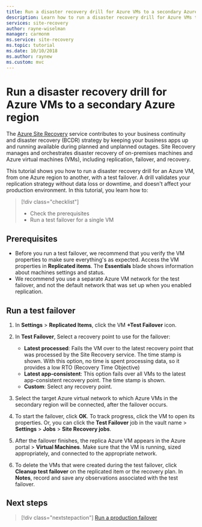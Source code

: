 ```yaml
---
title: Run a disaster recovery drill for Azure VMs to a secondary Azure region with Azure Site Recovery
description: Learn how to run a disaster recovery drill for Azure VMs to a secondary Azure region using the Azure Site Recovery service.
services: site-recovery
author: rayne-wiselman
manager: carmonm
ms.service: site-recovery
ms.topic: tutorial
ms.date: 10/10/2018
ms.author: raynew
ms.custom: mvc
---
```


# Run a disaster recovery drill for Azure VMs to a secondary Azure region

The [Azure Site Recovery](site-recovery-overview.md) service contributes to your business continuity and disaster recovery (BCDR) strategy by keeping your business apps up and running available during planned and unplanned outages. Site Recovery manages and orchestrates disaster recovery of on-premises machines and Azure virtual machines (VMs), including replication, failover, and recovery.

This tutorial shows you how to run a disaster recovery drill for an Azure VM, from one Azure region to another, with a test failover. A drill validates your replication strategy without data loss or downtime, and doesn't affect your production environment. In this tutorial, you learn how to:

> [!div class="checklist"]
> * Check the prerequisites
> * Run a test failover for a single VM



## Prerequisites

- Before you run a test failover, we recommend that you verify the VM properties to make sure everything's as expected.  Access the VM properties in **Replicated items**. The **Essentials** blade shows information about machines settings and status.
- We recommend you use a separate Azure VM network for the test failover, and not the default network that was set up when you enabled replication.


## Run a test failover

1. In **Settings** > **Replicated Items**, click the VM **+Test Failover** icon.

2. In **Test Failover**, Select a recovery point to use for the failover:

   - **Latest processed**: Fails the VM over to the latest recovery point that was processed by the
     Site Recovery service. The time stamp is shown. With this option, no time is spent processing
     data, so it provides a low RTO (Recovery Time Objective)
   - **Latest app-consistent**: This option fails over all VMs to the latest app-consistent
     recovery point. The time stamp is shown.
   - **Custom**: Select any recovery point.

3. Select the target Azure virtual network to which Azure VMs in the secondary region will be
   connected, after the failover occurs.

4. To start the failover, click **OK**. To track progress, click the VM to open its properties. Or,
   you can click the **Test Failover** job in the vault name > **Settings** > **Jobs** > **Site
   Recovery jobs**.
5. After the failover finishes, the replica Azure VM appears in the Azure portal > **Virtual
   Machines**. Make sure that the VM is running, sized appropriately, and connected to the
   appropriate network.
6. To delete the VMs that were created during the test failover, click **Cleanup test failover** on
   the replicated item or the recovery plan. In **Notes**, record and save any observations
   associated with the test failover.

## Next steps

> [!div class="nextstepaction"]
> [Run a production failover](azure-to-azure-tutorial-failover-failback.md)
